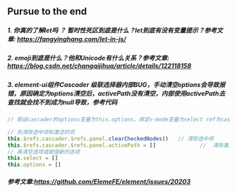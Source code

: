## Pursue to the end

##### 1. 你真的了解let吗 ？ 暂时性死区到底是什么？let到底有没有变量提示？参考文章: https://fangyinghang.com/let-in-js/

##### 2. emoji到底是什么？他和Unicode有什么关系？参考文章: https://blog.csdn.net/changqijihua/article/details/122118158

##### 3. element-ui组件Cascader 级联选择器内部BUG，手动清空options会导致报错，原因确定为options清空后，activePath没有清空，内部使用activePath去查找就会找不到成为null导致，参考代码

```javascript
// 假设cascader的options变量为this.options，绑定v-mode变量为select ref为cascader

// 先清除选中项和激活的项
this.$refs.cascader.$refs.panel.clearCheckedNodes()   // 清除选中项
this.$refs.cascader.$refs.panel.activePath = []              //  清除激活的菜单
// 再清空选项或赋值新的选项
this.select = []
this.options = []
```

##### 参考文章:https://github.com/ElemeFE/element/issues/20203
